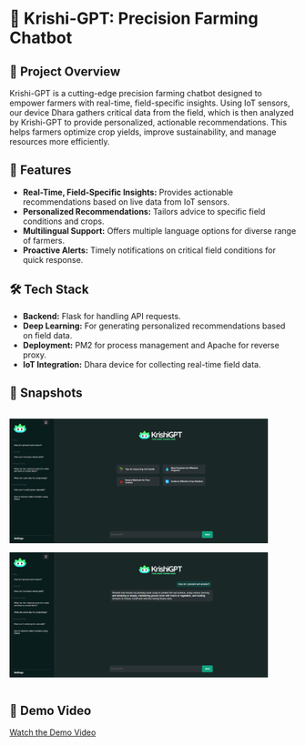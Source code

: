# 🌾 Krishi-GPT: Precision Farming Chatbot

## 📜 Project Overview

Krishi-GPT is a cutting-edge precision farming chatbot designed to empower farmers with real-time, field-specific insights. Using IoT sensors, our device Dhara gathers critical data from the field, which is then analyzed by Krishi-GPT to provide personalized, actionable recommendations. This helps farmers optimize crop yields, improve sustainability, and manage resources more efficiently.

## 🚀 Features

- **Real-Time, Field-Specific Insights:** Provides actionable recommendations based on live data from IoT sensors.
- **Personalized Recommendations:** Tailors advice to specific field conditions and crops.
- **Multilingual Support:** Offers multiple language options for diverse range of farmers.
- **Proactive Alerts:** Timely notifications on critical field conditions for quick response.

## 🛠️ Tech Stack

- **Backend:** Flask for handling API requests.
- **Deep Learning:** For generating personalized recommendations based on field data.
- **Deployment:** PM2 for process management and Apache for reverse proxy.
- **IoT Integration:** Dhara device for collecting real-time field data.

## 📸 Snapshots

<div style="display: flex; flex-direction: column; gap: 16px; padding: 16px 0;">
  <img src="./assets/screenshot1.png" alt="Screenshot 1" width="90%">
  <img src="./assets/screenshot2.png" alt="Screenshot 2" width="90%">
</div>

## 🎥 Demo Video

[Watch the Demo Video](https://www.lastpass.com/features/password-generator)